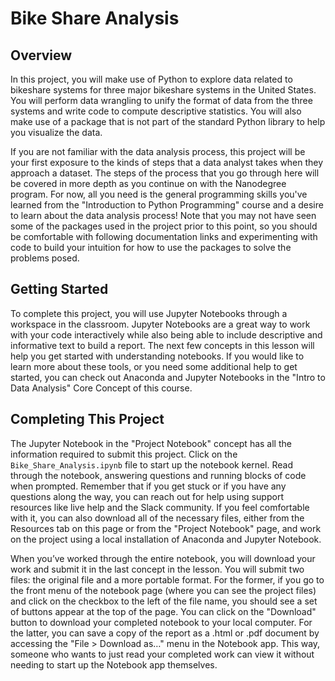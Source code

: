 # Bike Share Analysis

## Overview

In this project, you will make use of Python to explore data related to bikeshare systems for three major bikeshare systems in the United States. You will perform data wrangling to unify the format of data from the three systems and write code to compute descriptive statistics. You will also make use of a package that is not part of the standard Python library to help you visualize the data.

If you are not familiar with the data analysis process, this project will be your first exposure to the kinds of steps that a data analyst takes when they approach a dataset. The steps of the process that you go through here will be covered in more depth as you continue on with the Nanodegree program. For now, all you need is the general programming skills you've learned from the "Introduction to Python Programming" course and a desire to learn about the data analysis process! Note that you may not have seen some of the packages used in the project prior to this point, so you should be comfortable with following documentation links and experimenting with code to build your intuition for how to use the packages to solve the problems posed.


## Getting Started

To complete this project, you will use Jupyter Notebooks through a workspace in the classroom. Jupyter Notebooks are a great way to work with your code interactively while also being able to include descriptive and informative text to build a report. The next few concepts in this lesson will help you get started with understanding notebooks. If you would like to learn more about these tools, or you need some additional help to get started, you can check out Anaconda and Jupyter Notebooks in the "Intro to Data Analysis" Core Concept of this course.


## Completing This Project

The Jupyter Notebook in the "Project Notebook" concept has all the information required to submit this project. Click on the `Bike_Share_Analysis.ipynb` file to start up the notebook kernel. Read through the notebook, answering questions and running blocks of code when prompted. Remember that if you get stuck or if you have any questions along the way, you can reach out for help using support resources like live help and the Slack community. If you feel comfortable with it, you can also download all of the necessary files, either from the Resources tab on this page or from the "Project Notebook" page, and work on the project using a local installation of Anaconda and Jupyter Notebook.

When you’ve worked through the entire notebook, you will download your work and submit it in the last concept in the lesson. You will submit two files: the original file and a more portable format. For the former, if you go to the front menu of the notebook page (where you can see the project files) and click on the checkbox to the left of the file name, you should see a set of buttons appear at the top of the page. You can click on the "Download" button to download your completed notebook to your local computer. For the latter, you can save a copy of the report as a .html or .pdf document by accessing the "File > Download as…" menu in the Notebook app. This way, someone who wants to just read your completed work can view it without needing to start up the Notebook app themselves.
